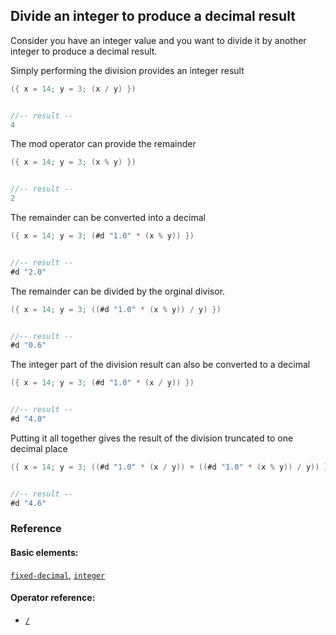 <!---
  This markdown file was generated. Do not edit.
  -->

## Divide an integer to produce a decimal result

Consider you have an integer value and you want to divide it by another integer to produce a decimal result.

Simply performing the division provides an integer result

```java
({ x = 14; y = 3; (x / y) })


//-- result --
4
```

The mod operator can provide the remainder

```java
({ x = 14; y = 3; (x % y) })


//-- result --
2
```

The remainder can be converted into a decimal

```java
({ x = 14; y = 3; (#d "1.0" * (x % y)) })


//-- result --
#d "2.0"
```

The remainder can be divided by the orginal divisor.

```java
({ x = 14; y = 3; ((#d "1.0" * (x % y)) / y) })


//-- result --
#d "0.6"
```

The integer part of the division result can also be converted to a decimal

```java
({ x = 14; y = 3; (#d "1.0" * (x / y)) })


//-- result --
#d "4.0"
```

Putting it all together gives the result of the division truncated to one decimal place

```java
({ x = 14; y = 3; ((#d "1.0" * (x / y)) + ((#d "1.0" * (x % y)) / y)) })


//-- result --
#d "4.6"
```

### Reference

#### Basic elements:

[`fixed-decimal`](../jadeite-basic-syntax-reference.md#fixed-decimal), [`integer`](../jadeite-basic-syntax-reference.md#integer)

#### Operator reference:

* [`/`](../jadeite-full-reference.md#/)


